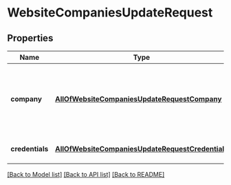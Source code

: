 # WebsiteCompaniesUpdateRequest

## Properties
Name | Type | Description | Notes
------------ | ------------- | ------------- | -------------
**company** | [**AllOfWebsiteCompaniesUpdateRequestCompany**](AllOfWebsiteCompaniesUpdateRequestCompany.md) | Company details&lt;div&gt;&lt;i&gt;Only supplied fields will be updated&lt;/i&gt;&lt;/div&gt; | 
**credentials** | [**AllOfWebsiteCompaniesUpdateRequestCredentials**](AllOfWebsiteCompaniesUpdateRequestCredentials.md) | Company API credentials | 

[[Back to Model list]](../README.md#documentation-for-models) [[Back to API list]](../README.md#documentation-for-api-endpoints) [[Back to README]](../README.md)

